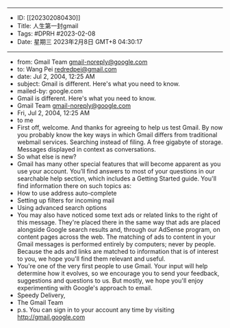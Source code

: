 - --
- ID: [[202302080430]]
- Title: 人生第一封gmail
- Tags: #DPRH #2023-02-08 
- Date: 星期三 2023年2月8日 GMT+8 04:30:17
- --
- from:	Gmail Team <gmail-noreply@google.com>
- to:	Wang Pei <redredpei@gmail.com>
- date:	Jul 2, 2004, 12:25 AM
- subject:	Gmail is different. Here's what you need to know.
- mailed-by:	google.com
- Gmail is different. Here's what you need to know.
- Gmail Team <gmail-noreply@google.com>
- Fri, Jul 2, 2004, 12:25 AM
- to me
- First off, welcome. And thanks for agreeing to help us test Gmail. By now you probably know the key ways in which Gmail differs from traditional webmail services. Searching instead of filing. A free gigabyte of storage. Messages displayed in context as conversations.
- So what else is new?
- Gmail has many other special features that will become apparent as you use your account. You’ll find answers to most of your questions in our searchable help section, which includes a Getting Started guide. You'll find information there on such topics as:
- How to use address auto-complete
- Setting up filters for incoming mail
- Using advanced search options
- You may also have noticed some text ads or related links to the right of this message. They're placed there in the same way that ads are placed alongside Google search results and, through our AdSense program, on content pages across the web. The matching of ads to content in your Gmail messages is performed entirely by computers; never by people. Because the ads and links are matched to information that is of interest to you, we hope you'll find them relevant and useful.
- You're one of the very first people to use Gmail. Your input will help determine how it evolves, so we encourage you to send your feedback, suggestions and questions to us. But mostly, we hope you'll enjoy experimenting with Google's approach to email.
- Speedy Delivery,
- The Gmail Team
- p.s. You can sign in to your account any time by visiting http://gmail.google.com
